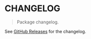 # CHANGELOG

> Package changelog.

See [GitHub Releases](https://github.com/stdlib-js/blas-base-dcopy/releases) for the changelog.